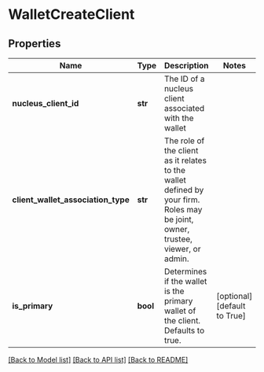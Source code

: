 # WalletCreateClient

## Properties
Name | Type | Description | Notes
------------ | ------------- | ------------- | -------------
**nucleus_client_id** | **str** | The ID of a nucleus client associated with the wallet | 
**client_wallet_association_type** | **str** | The role of the client as it relates to the wallet defined by your firm. Roles may be joint, owner, trustee, viewer, or admin. | 
**is_primary** | **bool** | Determines if the wallet is the primary wallet of the client. Defaults to true. | [optional] [default to True]

[[Back to Model list]](../README.md#documentation-for-models) [[Back to API list]](../README.md#documentation-for-api-endpoints) [[Back to README]](../README.md)



